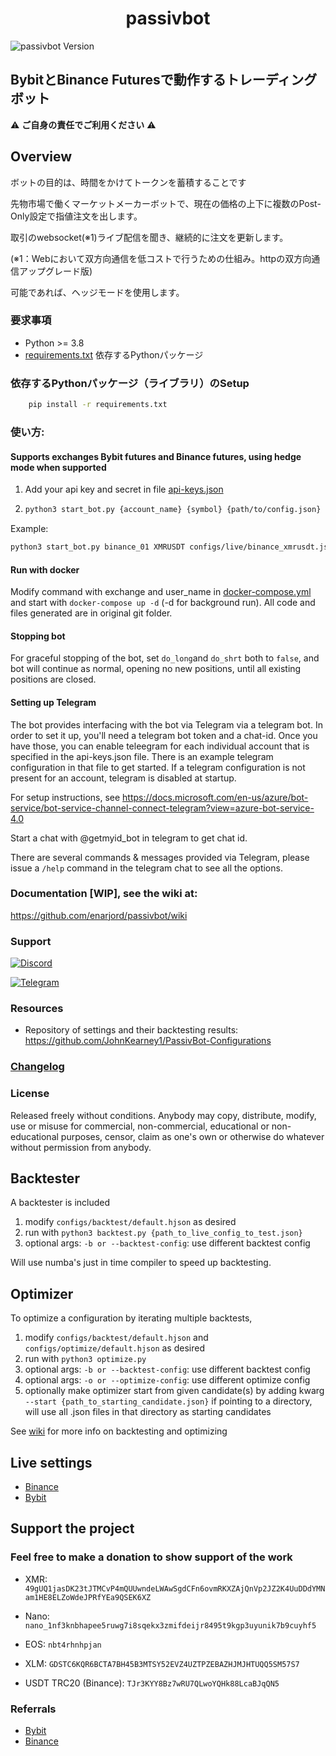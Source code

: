 <h1 align="center">
  passivbot
</h1>

![passivbot Version](https://img.shields.io/badge/passivbot-0.0.1-blue)

## BybitとBinance Futuresで動作するトレーディングボット

:warning: **ご自身の責任でご利用ください** :warning:

## Overview

ボットの目的は、時間をかけてトークンを蓄積することです

先物市場で働くマーケットメーカーボットで、現在の価格の上下に複数のPost-Only設定で指値注文を出します。

取引のwebsocket(※1)ライブ配信を聞き、継続的に注文を更新します。

(※1：Webにおいて双方向通信を低コストで行うための仕組み。httpの双方向通信アップグレード版)

可能であれば、ヘッジモードを使用します。


### 要求事項

- Python >= 3.8
- [requirements.txt](requirements.txt) 依存するPythonパッケージ

### 依存するPythonパッケージ（ライブラリ）のSetup

```bash
    pip install -r requirements.txt
```

### 使い方:

#### Supports exchanges Bybit futures and Binance futures, using hedge mode when supported

1. Add your api key and secret in file [api-keys.json](api-keys.json)
2. ```bash
   python3 start_bot.py {account_name} {symbol} {path/to/config.json}
   ```

Example:

```bash
python3 start_bot.py binance_01 XMRUSDT configs/live/binance_xmrusdt.json
```

#### Run with docker

Modify command with exchange and user_name in [docker-compose.yml](docker-compose.yml) and start
with `docker-compose up -d` (-d for background run). All code and files generated are in original git folder.

#### Stopping bot

For graceful stopping of the bot, set `do_long`and `do_shrt` both to `false`, and bot will continue as normal, opening
no new positions, until all existing positions are closed.

#### Setting up Telegram

The bot provides interfacing with the bot via Telegram via a telegram bot. In order to set it up, you'll need a telegram
bot token and a chat-id. Once you have those, you can enable teleegram for each individual account that is specified in
the api-keys.json file. There is an example telegram configuration in that file to get started. If a telegram configuration
is not present for an account, telegram is disabled at startup.

For setup instructions, see https://docs.microsoft.com/en-us/azure/bot-service/bot-service-channel-connect-telegram?view=azure-bot-service-4.0

Start a chat with @getmyid_bot in telegram to get chat id.

There are several commands & messages provided via Telegram, please issue a `/help` command in the telegram chat to see
all the options.

### Documentation [WIP], see the wiki at:

https://github.com/enarjord/passivbot/wiki

### Support

[![Discord](https://img.shields.io/badge/Discord-7289DA?style=for-the-badge&logo=discord&logoColor=white)](https://discord.gg/QAF2H2UmzZ)

[![Telegram](https://img.shields.io/badge/Telegram-2CA5E0?style=for-the-badge&logo=telegram&logoColor=white)](https://t.me/passivbot_futures)

### Resources

- Repository of settings and their backtesting results: https://github.com/JohnKearney1/PassivBot-Configurations

### [Changelog](changelog.md)

### License

Released freely without conditions.
Anybody may copy, distribute, modify, use or misuse for commercial,
non-commercial, educational or non-educational purposes, censor,
claim as one's own or otherwise do whatever without permission from anybody.

## Backtester

A backtester is included

1. modify `configs/backtest/default.hjson` as desired
2. run with `python3 backtest.py {path_to_live_config_to_test.json}`
3. optional args: `-b or --backtest-config`: use different backtest config

Will use numba's just in time compiler to speed up backtesting.

## Optimizer

To optimize a configuration by iterating multiple backtests,

1. modify `configs/backtest/default.hjson` and `configs/optimize/default.hjson` as desired
2. run with `python3 optimize.py`
3. optional args: `-b or --backtest-config`: use different backtest config
4. optional args: `-o or --optimize-config`: use different optimize config
5. optionally make optimizer start from given candidate(s) by adding kwarg `--start {path_to_starting_candidate.json}`
   if pointing to a directory, will use all .json files in that directory as starting candidates

See [wiki](https://github.com/enarjord/passivbot/wiki) for more info on backtesting and optimizing

## Live settings

- [Binance](live_configs/binance_default.json)
- [Bybit](live_configs/bybit_default.json)

## Support the project

### Feel free to make a donation to show support of the work

- XMR: `49gUQ1jasDK23tJTMCvP4mQUUwndeLWAwSgdCFn6ovmRKXZAjQnVp2JZ2K4UuDDdYMNam1HE8ELZoWdeJPRfYEa9QSEK6XZ`

- Nano: `nano_1nf3knbhapee5ruwg7i8sqekx3zmifdeijr8495t9kgp3uyunik7b9cuyhf5`

- EOS: `nbt4rhnhpjan`

- XLM: `GDSTC6KQR6BCTA7BH45B3MTSY52EVZ4UZTPZEBAZHJMJHTUQQ5SM57S7`

- USDT TRC20 (Binance): `TJr3KYY8Bz7wRU7QLwoYQHk88LcaBJqQN5`

### Referrals

- [Bybit](https://www.bybit.com/en-US/register?affiliate_id=16464&language=en-US&group_id=0&group_type=1)
- [Binance](https://www.binance.cc/en/register?ref=TII4B07C)
